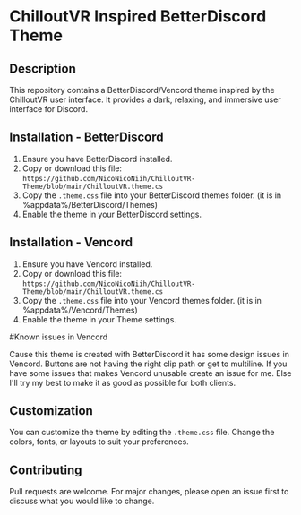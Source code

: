 # ChilloutVR Inspired BetterDiscord Theme

## Description

This repository contains a BetterDiscord/Vencord theme inspired by the ChilloutVR user interface. It provides a dark, relaxing, and immersive user interface for Discord.

## Installation - BetterDiscord

1. Ensure you have BetterDiscord installed.
2. Copy or download this file: `https://github.com/NicoNicoNiih/ChilloutVR-Theme/blob/main/ChilloutVR.theme.cs`
3. Copy the `.theme.css` file into your BetterDiscord themes folder. (it is in %appdata%/BetterDiscord/Themes)
4. Enable the theme in your BetterDiscord settings.

## Installation - Vencord

1. Ensure you have Vencord installed.
2. Copy or download this file: `https://github.com/NicoNicoNiih/ChilloutVR-Theme/blob/main/ChilloutVR.theme.cs`
3. Copy the `.theme.css` file into your Vencord themes folder. (it is in %appdata%/Vencord/Themes)
4. Enable the theme in your Theme settings.

#Known issues in Vencord

Cause this theme is created with BetterDiscord it has some design issues in Vencord. Buttons are not having the right clip path or get to multiline. If you have some issues that makes Vencord unusable create an issue for me. Else I'll try my best to make it as good as possible for both clients.


## Customization

You can customize the theme by editing the `.theme.css` file. Change the colors, fonts, or layouts to suit your preferences.

## Contributing

Pull requests are welcome. For major changes, please open an issue first to discuss what you would like to change.
